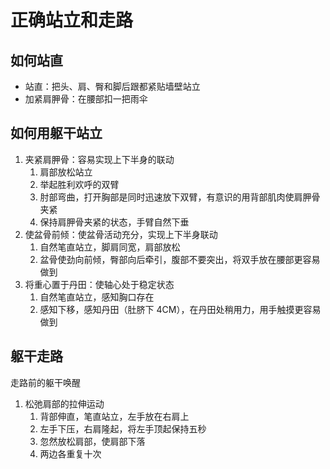 # 正确站立和走路


## 如何站直

- 站直：把头、肩、臀和脚后跟都紧贴墙壁站立
- 加紧肩胛骨：在腰部扣一把雨伞

## 如何用躯干站立

1. 夹紧肩胛骨：容易实现上下半身的联动
   1. 肩部放松站立
   2. 举起胜利欢呼的双臂
   3. 肘部弯曲，打开胸部是同时迅速放下双臂，有意识的用背部肌肉使肩胛骨夹紧
   4. 保持肩胛骨夹紧的状态，手臂自然下垂
2. 使盆骨前倾：使盆骨活动充分，实现上下半身联动
   1. 自然笔直站立，脚肩同宽，肩部放松
   2. 盆骨使劲向前倾，臀部向后牵引，腹部不要突出，将双手放在腰部更容易做到
3. 将重心置于丹田：使轴心处于稳定状态
   1. 自然笔直站立，感知胸口存在
   2. 感知下移，感知丹田（肚脐下 4CM），在丹田处稍用力，用手触摸更容易做到

## 躯干走路

走路前的躯干唤醒

1. 松弛肩部的拉伸运动
   1. 背部伸直，笔直站立，左手放在右肩上
   2. 左手下压，右肩隆起，将左手顶起保持五秒
   3. 忽然放松肩部，使肩部下落
   4. 两边各重复十次

